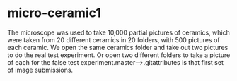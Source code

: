 # micro-ceramic1
The microscope was used to take 10,000 partial pictures of ceramics, which were taken from 20 different ceramics in 20 folders, with 500 pictures of each ceramic. We open the same ceramics folder and take out two pictures to do the real test experiment. Or open two different folders to take a picture of each for the false test experiment.master-->.gitattributes is that first set of image submissions.
